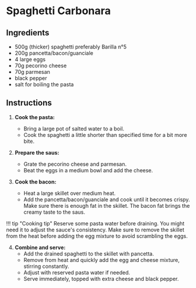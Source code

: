 # Spaghetti Carbonara

## Ingredients

- 500g (thicker) spaghetti preferably Barilla n°5
- 200g pancetta/bacon/guanciale
- 4 large eggs
- 70g pecorino cheese
- 70g parmesan
- black pepper
- salt for boiling the pasta

## Instructions

1. **Cook the pasta:**
    - Bring a large pot of salted water to a boil.
    - Cook the spaghetti a little shorter than specified time for a bit more bite.

2. **Prepare the saus:**
    - Grate the pecorino cheese and parmesan.
    - Beat the eggs in a medium bowl and add the cheese.

3. **Cook the bacon:**
    - Heat a large skillet over medium heat.
    - Add the pancetta/bacon/guanciale and cook until it becomes crispy. Make sure there is enough fat in the  skillet. The bacon fat brings the creamy taste to the saus.

!!! tip "Cooking tip"
    Reserve some pasta water before draining. You might need it to adjust the sauce's consistency.
    Make sure to remove the skillet from the heat before adding the egg mixture to avoid scrambling the eggs.

4. **Combine and serve:**
    - Add the drained spaghetti to the skillet with pancetta.
    - Remove from heat and quickly add the egg and cheese mixture, stirring constantly.
    - Adjust with reserved pasta water if needed.
    - Serve immediately, topped with extra cheese and black pepper.
